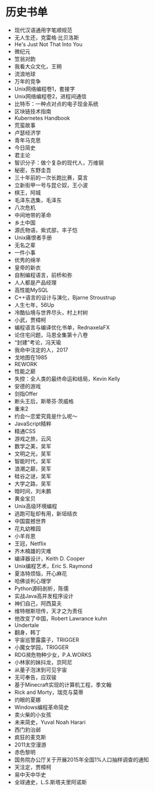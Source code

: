 # 历史书单

- 现代汉语通用字笔顺规范
- 无人生还，克雷格·比贝洛斯
- He's Just Not That Into You
- 微纪元
- 笠翁对韵
- 我看大众文化，王朔
- 流浪地球
- 万年的竞争
- Unix网络编程卷1，套接字
- Unix网络编程卷2，进程间通信
- 比特币：一种点对点的电子现金系统
- 区块链技术指南
- Kubernetes Handbook
- 荒蛮故事
- 卢瑟经济学
- 青年马克思
- 今日简史
- 君主论
- 智识分子：做个复杂的现代人，万维钢
- 秘密，东野圭吾
- 三十年前的一次长跑比赛，莫言
- 立新街甲一号与昆仑奴，王小波
- 棋王，阿城
- 毛泽东选集，毛泽东
- 八次危机
- 中间地带的革命
- 乡土中国
- 源氏物语，紫式部，丰子恺
- Unix痛恨者手册
- 无名之辈
- 一件小事
- 优秀的绵羊
- 皇帝的新衣
- 自制编程语言，前桥和弥
- 人人都是产品经理
- 高性能MySQL
- C++语言的设计与演化，Bjarne Stroustrup
- 人生七年，56Up
- 冷酷仙境与世界尽头，村上村树
- 小武，贾樟柯
- 编程语言与编译优化书单，RednaxelaFX
- 论住宅问题，马恩全集第十八卷
- “封建”考论，冯天瑜
- 我命中注定的人，2017
- 戈地图在1985
- REWORK
- 性能之巅
- 失控：全人类的最终命运和结局，Kevin Kelly
- 安德的游戏
- 剑指Offer
- 断头王后，斯蒂芬·茨威格
- 重来2
- 约会～恋爱究竟是什么呢～
- JavaScript精粹
- 精通CSS
- 游戏之旅，云风
- 数学之美，吴军
- 文明之光，吴军
- 智能时代，吴军
- 浪潮之巅，吴军
- 硅谷之谜，吴军
- 大学之路，吴军
- 暗时间，刘未鹏
- 黄金宝贝
- Unix高级环境编程
- 逃跑可耻却有用，新垣结衣
- 中国震撼世界
- 花丸幼稚园
- 小羊肖恩
- 王冠，Netflix
- 齐木楠雄的灾难
- 编译器设计，Keith D. Cooper 
- Unix编程艺术，Eric S. Raymond
- 夏洛特烦恼，开心麻花
- 哈佛谈判心理学
- Python源码剖析，陈儒
- 实战Java高并发程序设计
- 神们自己，阿西莫夫
- 维特根斯坦传，天才之为责任 
- 他改变了中国，Robert Lawrance kuhn
- Undertale
- 翻身，韩丁
- 宇宙巡警露露子，TRIGGER 
- 小魔女学园，TRIGGER
- RDG濒危物种少女，P.A.WORKS
- 小林家的妹抖龙，京阿尼
- 从量子泡沫到可见宇宙
- 无可奉告，应双骏
- 基于Minecraft实现的计算机工程，季文翰
- Rick and Morty，瑞克与莫蒂
- 灼眼的夏娜
- Windows编程革命简史
- 卖火柴的小女孩
- 未来简史，Yuval Noah Harari
- 西门豹治邺
- 疯狂的麦克斯
- 2011太空漫游
- 赤色黎明
- 国务院办公厅关于开展2015年全国1%人口抽样调查的通知
- 天注定，贾樟柯
- 易中天中华史
- 全球通史，L.S.斯塔夫里阿诺斯
